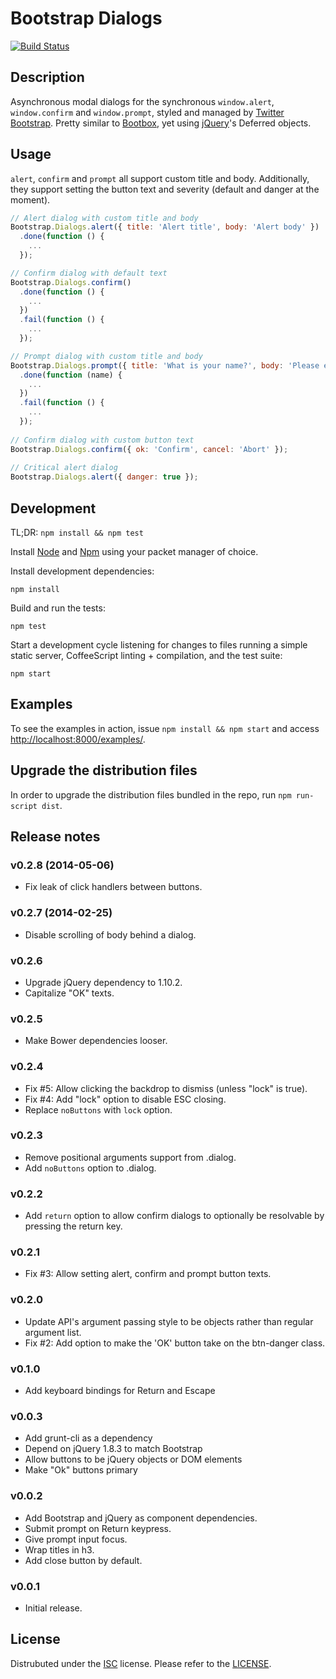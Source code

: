 Bootstrap Dialogs
=================

[![Build Status](https://travis-ci.org/myme/bootstrap-dialogs.png?branch=master)](https://travis-ci.org/myme/bootstrap-dialogs)

Description
-----------

Asynchronous modal dialogs for the synchronous `window.alert`, `window.confirm`
and `window.prompt`, styled and managed by [Twitter Bootstrap][bootstrap].
Pretty similar to [Bootbox](http://bootboxjs.com/), yet using
[jQuery](http://jquery.com)'s Deferred objects.

[bootstrap]: http://twitter.github.com/bootstrap

Usage
-----

`alert`, `confirm` and `prompt` all support custom title and body. Additionally,
they support setting the button text and severity (default and danger at the moment).

```javascript
// Alert dialog with custom title and body
Bootstrap.Dialogs.alert({ title: 'Alert title', body: 'Alert body' })
  .done(function () {
    ...
  });

// Confirm dialog with default text
Bootstrap.Dialogs.confirm()
  .done(function () {
    ...
  })
  .fail(function () {
    ...
  });

// Prompt dialog with custom title and body
Bootstrap.Dialogs.prompt({ title: 'What is your name?', body: 'Please enter your name' })
  .done(function (name) {
    ...
  })
  .fail(function () {
    ...
  });
  
// Confirm dialog with custom button text
Bootstrap.Dialogs.confirm({ ok: 'Confirm', cancel: 'Abort' });
  
// Critical alert dialog
Bootstrap.Dialogs.alert({ danger: true });
```

Development
-----------

TL;DR: `npm install && npm test`

Install [Node](http://nodejs.org) and [Npm](http://npmjs.org) using your packet
manager of choice.

Install development dependencies:

    npm install

Build and run the tests:

    npm test

Start a development cycle listening for changes to files running a simple
static server, CoffeeScript linting + compilation, and the test suite:

    npm start

Examples
--------

To see the examples in action, issue `npm install && npm start` and access
[http://localhost:8000/examples/](http://localhost:8000/examples/).

Upgrade the distribution files
------------------------------

In order to upgrade the distribution files bundled in the repo, run `npm run-script dist`.

Release notes
-------------

### v0.2.8 (2014-05-06)

 * Fix leak of click handlers between buttons.

### v0.2.7 (2014-02-25)

 * Disable scrolling of body behind a dialog.

### v0.2.6

 * Upgrade jQuery dependency to 1.10.2.
 * Capitalize "OK" texts.

### v0.2.5

 * Make Bower dependencies looser.

### v0.2.4

 * Fix #5: Allow clicking the backdrop to dismiss (unless "lock" is true).
 * Fix #4: Add "lock" option to disable ESC closing.
 * Replace `noButtons` with `lock` option.

### v0.2.3

 * Remove positional arguments support from .dialog.
 * Add `noButtons` option to .dialog.

### v0.2.2

 * Add `return` option to allow confirm dialogs to optionally be
   resolvable by pressing the return key.

### v0.2.1

 * Fix #3: Allow setting alert, confirm and prompt button texts.

### v0.2.0

 * Update API's argument passing style to be objects rather
   than regular argument list.
 * Fix #2: Add option to make the 'OK' button take on the btn-danger class.

### v0.1.0

 * Add keyboard bindings for Return and Escape

### v0.0.3

 * Add grunt-cli as a dependency
 * Depend on jQuery 1.8.3 to match Bootstrap
 * Allow buttons to be jQuery objects or DOM elements
 * Make "Ok" buttons primary

### v0.0.2

 * Add Bootstrap and jQuery as component dependencies.
 * Submit prompt on Return keypress.
 * Give prompt input focus.
 * Wrap titles in h3.
 * Add close button by default.

### v0.0.1

 * Initial release.

License
-------

Distrubuted under the [ISC][ISC] license.  Please refer to the
[LICENSE](LICENSE-ISC).

[ISC]: http://en.wikipedia.org/wiki/ISC_license
